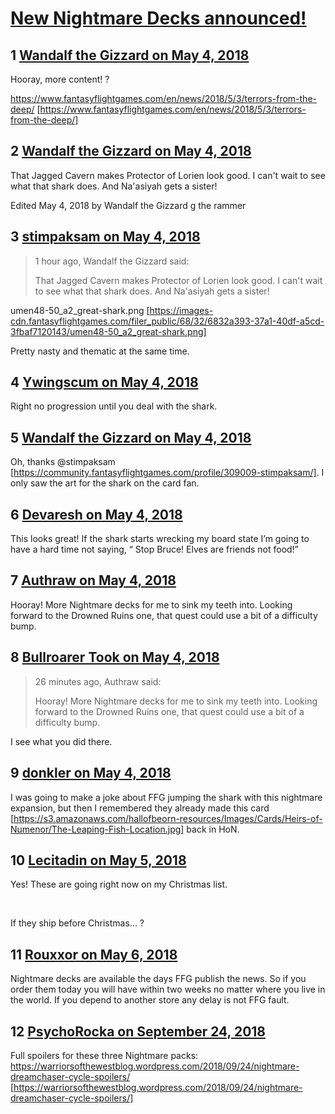 # [New Nightmare Decks announced!](https://community.fantasyflightgames.com/topic/275111-new-nightmare-decks-announced/)

## 1 [Wandalf the Gizzard on May 4, 2018](https://community.fantasyflightgames.com/topic/275111-new-nightmare-decks-announced/?do=findComment&comment=3313530)

Hooray, more content! ?

https://www.fantasyflightgames.com/en/news/2018/5/3/terrors-from-the-deep/ [https://www.fantasyflightgames.com/en/news/2018/5/3/terrors-from-the-deep/]

## 2 [Wandalf the Gizzard on May 4, 2018](https://community.fantasyflightgames.com/topic/275111-new-nightmare-decks-announced/?do=findComment&comment=3313539)

That Jagged Cavern makes Protector of Lorien look good. I can't wait to see what that shark does. And Na'asiyah gets a sister!

Edited May 4, 2018 by Wandalf the Gizzard
g the rammer

## 3 [stimpaksam on May 4, 2018](https://community.fantasyflightgames.com/topic/275111-new-nightmare-decks-announced/?do=findComment&comment=3313654)

> 1 hour ago, Wandalf the Gizzard said:
> 
> That Jagged Cavern makes Protector of Lorien look good. I can't wait to see what that shark does. And Na'asiyah gets a sister!

umen48-50_a2_great-shark.png [https://images-cdn.fantasyflightgames.com/filer_public/68/32/6832a393-37a1-40df-a5cd-3fbaf7120143/umen48-50_a2_great-shark.png]

Pretty nasty and thematic at the same time. 

## 4 [Ywingscum on May 4, 2018](https://community.fantasyflightgames.com/topic/275111-new-nightmare-decks-announced/?do=findComment&comment=3313831)

Right no progression until you deal with the shark.

## 5 [Wandalf the Gizzard on May 4, 2018](https://community.fantasyflightgames.com/topic/275111-new-nightmare-decks-announced/?do=findComment&comment=3314188)

Oh, thanks @stimpaksam [https://community.fantasyflightgames.com/profile/309009-stimpaksam/]. I only saw the art for the shark on the card fan.

## 6 [Devaresh on May 4, 2018](https://community.fantasyflightgames.com/topic/275111-new-nightmare-decks-announced/?do=findComment&comment=3314596)

This looks great! If the shark starts wrecking my board state I’m going to have a hard time not saying, “ Stop Bruce! Elves are friends not food!”

## 7 [Authraw on May 4, 2018](https://community.fantasyflightgames.com/topic/275111-new-nightmare-decks-announced/?do=findComment&comment=3314649)

Hooray! More Nightmare decks for me to sink my teeth into. Looking forward to the Drowned Ruins one, that quest could use a bit of a difficulty bump. 

## 8 [Bullroarer Took on May 4, 2018](https://community.fantasyflightgames.com/topic/275111-new-nightmare-decks-announced/?do=findComment&comment=3314713)

> 26 minutes ago, Authraw said:
> 
> Hooray! More Nightmare decks for me to sink my teeth into. Looking forward to the Drowned Ruins one, that quest could use a bit of a difficulty bump. 

I see what you did there.

## 9 [donkler on May 4, 2018](https://community.fantasyflightgames.com/topic/275111-new-nightmare-decks-announced/?do=findComment&comment=3315370)

I was going to make a joke about FFG jumping the shark with this nightmare expansion, but then I remembered they already made this card [https://s3.amazonaws.com/hallofbeorn-resources/Images/Cards/Heirs-of-Numenor/The-Leaping-Fish-Location.jpg] back in HoN.

## 10 [Lecitadin on May 5, 2018](https://community.fantasyflightgames.com/topic/275111-new-nightmare-decks-announced/?do=findComment&comment=3317172)

Yes! These are going right now on my Christmas list.

 

If they ship before Christmas... ?

## 11 [Rouxxor on May 6, 2018](https://community.fantasyflightgames.com/topic/275111-new-nightmare-decks-announced/?do=findComment&comment=3317980)

Nightmare decks are available the days FFG publish the news. So if you order them today you will have within two weeks no matter where you live in the world. If you depend to another store any delay is not FFG fault.

## 12 [PsychoRocka on September 24, 2018](https://community.fantasyflightgames.com/topic/275111-new-nightmare-decks-announced/?do=findComment&comment=3481645)

Full spoilers for these three Nightmare packs: https://warriorsofthewestblog.wordpress.com/2018/09/24/nightmare-dreamchaser-cycle-spoilers/ [https://warriorsofthewestblog.wordpress.com/2018/09/24/nightmare-dreamchaser-cycle-spoilers/]

